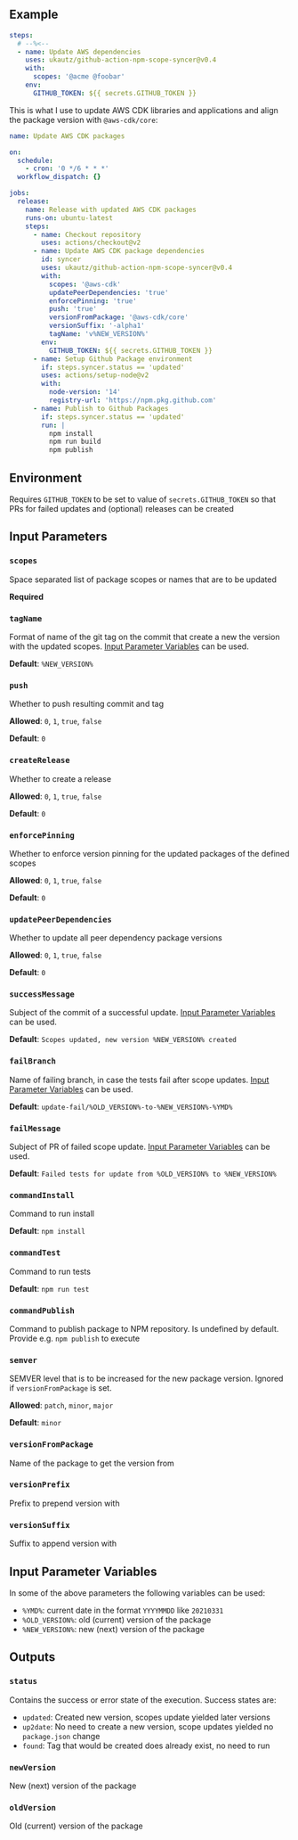 ## Example

```yaml
steps:
  # --%<--
  - name: Update AWS dependencies
    uses: ukautz/github-action-npm-scope-syncer@v0.4
    with:
      scopes: '@acme @foobar'
    env:
      GITHUB_TOKEN: ${{ secrets.GITHUB_TOKEN }}
```

This is what I use to update AWS CDK libraries and applications and align the package version with `@aws-cdk/core`:

```yaml
name: Update AWS CDK packages

on:
  schedule:
    - cron: '0 */6 * * *'
  workflow_dispatch: {}

jobs:
  release:
    name: Release with updated AWS CDK packages
    runs-on: ubuntu-latest
    steps:
      - name: Checkout repository
        uses: actions/checkout@v2
      - name: Update AWS CDK package dependencies
        id: syncer
        uses: ukautz/github-action-npm-scope-syncer@v0.4
        with:
          scopes: '@aws-cdk'
          updatePeerDependencies: 'true'
          enforcePinning: 'true'
          push: 'true'
          versionFromPackage: '@aws-cdk/core'
          versionSuffix: '-alpha1'
          tagName: 'v%NEW_VERSION%'
        env:
          GITHUB_TOKEN: ${{ secrets.GITHUB_TOKEN }}
      - name: Setup Github Package environment
        if: steps.syncer.status == 'updated'
        uses: actions/setup-node@v2
        with:
          node-version: '14'
          registry-url: 'https://npm.pkg.github.com'
      - name: Publish to Github Packages
        if: steps.syncer.status == 'updated'
        run: |
          npm install
          npm run build
          npm publish
```

## Environment

Requires `GITHUB_TOKEN` to be set to value of `secrets.GITHUB_TOKEN` so that PRs for failed updates and (optional) releases can be created

## Input Parameters

### `scopes`

Space separated list of package scopes or names that are to be updated

**Required**

### `tagName`

Format of name of the git tag on the commit that create a new the version with the updated scopes. [Input Parameter Variables](#input-parameter-variables) can be used.

**Default**: `%NEW_VERSION%`

### `push`

Whether to push resulting commit and tag

**Allowed**: `0`, `1`, `true`, `false`

**Default**: `0`

### `createRelease`

Whether to create a release

**Allowed**: `0`, `1`, `true`, `false`

**Default**: `0`

### `enforcePinning`

Whether to enforce version pinning for the updated packages of the defined scopes

**Allowed**: `0`, `1`, `true`, `false`

**Default**: `0`

### `updatePeerDependencies`

Whether to update all peer dependency package versions

**Allowed**: `0`, `1`, `true`, `false`

**Default**: `0`

### `successMessage`

Subject of the commit of a successful update. [Input Parameter Variables](#input-parameter-variables) can be used.

**Default**: `Scopes updated, new version %NEW_VERSION% created`

### `failBranch`

Name of failing branch, in case the tests fail after scope updates. [Input Parameter Variables](#input-parameter-variables) can be used.

**Default**: `update-fail/%OLD_VERSION%-to-%NEW_VERSION%-%YMD%`

### `failMessage`

Subject of PR of failed scope update. [Input Parameter Variables](#input-parameter-variables) can be used.

**Default**: `Failed tests for update from %OLD_VERSION% to %NEW_VERSION%`

### `commandInstall`

Command to run install

**Default**: `npm install`

### `commandTest`

Command to run tests

**Default**: `npm run test`

### `commandPublish`

Command to publish package to NPM repository. Is undefined by default. Provide e.g. `npm publish` to execute

### `semver`

SEMVER level that is to be increased for the new package version. Ignored if `versionFromPackage` is set.

**Allowed**: `patch`, `minor`, `major`

**Default**: `minor`

### `versionFromPackage`

Name of the package to get the version from

### `versionPrefix`

Prefix to prepend version with

### `versionSuffix`

Suffix to append version with

## Input Parameter Variables

In some of the above parameters the following variables can be used:

- `%YMD%`: current date in the format `YYYYMMDD` like `20210331`
- `%OLD_VERSION%`: old (current) version of the package
- `%NEW_VERSION%`: new (next) version of the package

## Outputs

### `status`

Contains the success or error state of the execution. Success states are:

- `updated`: Created new version, scopes update yielded later versions
- `up2date`: No need to create a new version, scope updates yielded no `package.json` change
- `found`: Tag that would be created does already exist, no need to run

### `newVersion`

New (next) version of the package

### `oldVersion`

Old (current) version of the package
